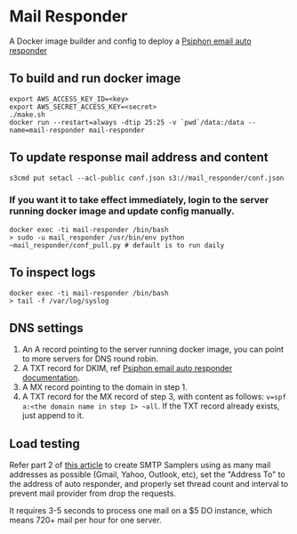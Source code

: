 # Mail Responder

A Docker image builder and config to deploy a [Psiphon email auto responder](https://bitbucket.org/psiphon/psiphon-circumvention-system/src/860d7dd76509861b66895ba514ac66ab82cec332/EmailResponder?at=default)

## To build and run docker image
```
export AWS_ACCESS_KEY_ID=<key>
export AWS_SECRET_ACCESS_KEY=<secret>
./make.sh
docker run --restart=always -dtip 25:25 -v `pwd`/data:/data --name=mail-responder mail-responder
```

## To update response mail address and content
```
s3cmd put setacl --acl-public conf.json s3://mail_responder/conf.json
```

### If you want it to take effect immediately, login to the server running docker image and update config manually.
```
docker exec -ti mail-responder /bin/bash
> sudo -u mail_responder /usr/bin/env python ~mail_responder/conf_pull.py # default is to run daily
```

## To inspect logs
```
docker exec -ti mail-responder /bin/bash
> tail -f /var/log/syslog
```

## DNS settings
1. An A record pointing to the server running docker image, you can point to more servers for DNS round robin.
2. A TXT record for DKIM, ref [Psiphon email auto responder documentation](https://bitbucket.org/psiphon/psiphon-circumvention-system/src/860d7dd76509861b66895ba514ac66ab82cec332/EmailResponder?at=default).
3. A MX record pointing to the domain in step 1.
4. A TXT record for the MX record of step 3, with content as follows: `v=spf a:<the domain name in step 1> ~all`. If the TXT record already exists, just append to it.

## Load testing

Refer part 2 of [this article](http://www.tothenew.com/blog/load-testing-an-smtp-application-using-jmeter-postal/) to create SMTP Samplers using as many mail addresses as possible (Gmail, Yahoo, Outlook, etc), set the "Address To" to the address of auto responder, and properly set thread count and interval to prevent mail provider from drop the requests.

It requires 3-5 seconds to process one mail on a $5 DO instance, which means 720+ mail per hour for one server.
